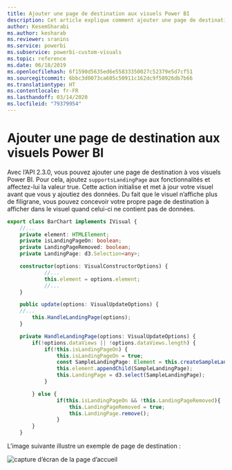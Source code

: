 ```yaml
---
title: Ajouter une page de destination aux visuels Power BI
description: Cet article explique comment ajouter une page de destination aux visuels Power BI.
author: KesemSharabi
ms.author: kesharab
ms.reviewer: sranins
ms.service: powerbi
ms.subservice: powerbi-custom-visuals
ms.topic: reference
ms.date: 06/18/2019
ms.openlocfilehash: 6f1590d5635ed6e55833350027c52379e5d7cf51
ms.sourcegitcommit: 6bbc3d0073ca605c50911c162dc9f58926db7b66
ms.translationtype: HT
ms.contentlocale: fr-FR
ms.lasthandoff: 03/14/2020
ms.locfileid: "79379954"
---
```

# <a name="add-a-landing-page-to-your-power-bi-visuals"></a>Ajouter une page de destination aux visuels Power BI

Avec l’API 2.3.0, vous pouvez ajouter une page de destination à vos visuels Power BI. Pour cela, ajoutez `supportsLandingPage` aux fonctionnalités et affectez-lui la valeur true. Cette action initialise et met à jour votre visuel avant que vous y ajoutiez des données. Du fait que le visuel n’affiche plus de filigrane, vous pouvez concevoir votre propre page de destination à afficher dans le visuel quand celui-ci ne contient pas de données.

```typescript
export class BarChart implements IVisual {
    //...
    private element: HTMLElement;
    private isLandingPageOn: boolean;
    private LandingPageRemoved: boolean;
    private LandingPage: d3.Selection<any>;

    constructor(options: VisualConstructorOptions) {
            //...
            this.element = options.element;
            //...
    }

    public update(options: VisualUpdateOptions) {
    //...
        this.HandleLandingPage(options);
    }

    private HandleLandingPage(options: VisualUpdateOptions) {
        if(!options.dataViews || !options.dataViews.length) {
            if(!this.isLandingPageOn) {
                this.isLandingPageOn = true;
                const SampleLandingPage: Element = this.createSampleLandingPage(); //create a landing page
                this.element.appendChild(SampleLandingPage);
                this.LandingPage = d3.select(SampleLandingPage);
            }

        } else {
                if(this.isLandingPageOn && !this.LandingPageRemoved){
                    this.LandingPageRemoved = true;
                    this.LandingPage.remove();
                }
        }
    }
```

L’image suivante illustre un exemple de page de destination :

![capture d’écran de la page d’accueil](media/landing-page/app-landing-page.png)
